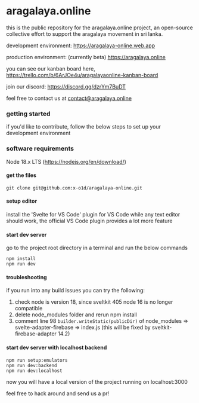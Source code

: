 # aragalaya.online

this is the public repository for the aragalaya.online project, an open-source collective effort to support the aragalaya movement in sri lanka.

development environment:
https://aragalaya-online.web.app

production environment: (currently beta)
https://aragalaya.online

you can see our kanban board here,
https://trello.com/b/6ArJOe4u/aragalayaonline-kanban-board

join our discord:
https://discord.gg/dzrYm7BuDT

feel free to contact us at contact@aragalaya.online

### getting started

if you'd like to contribute, follow the below steps to set up your development environment

### software requirements

Node 18.x LTS (https://nodejs.org/en/download/)

#### get the files

```
git clone git@github.com:x-o1d/aragalaya-online.git
```

#### setup editor

install the 'Svelte for VS Code' plugin for VS Code
while any text editor should work, the official VS Code plugin provides a lot more feature

#### start dev server

go to the project root directory in a terminal and run the below commands

```
npm install
npm run dev
```

#### troubleshooting

if you run into any build issues you can try the following:

1. check node is version 18, since sveltkit 405 node 16 is no longer compatible
2. delete node_modules folder and rerun npm install
3. comment line 98 `builder.writeStatic(publicDir)` of node_modules => svelte-adapter-firebase => index.js  (this will be fixed by sveltkit-firebase-adapter 14.2)

#### start dev server with localhost backend

```
npm run setup:emulators
npm run dev:backend
npm run dev:localhost
```

now you will have a local version of the project running on localhost:3000

feel free to hack around and send us a pr!


